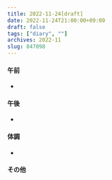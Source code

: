```yaml
---
title: 2022-11-24[draft]
date: 2022-11-24T21:00:00+09:00
draft: false
tags: ["diary", ""]
archives: 2022-11
slug: 847098
---
```

#### 午前
- 
#### 午後
- 
#### 体調
- 
#### その他